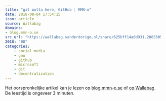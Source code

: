 ```yaml
---
title: "git outta here, GitHub | MMN-o"
date: 2018-08-04 17:54:15
icon: article
source: Wallabag
domains:
- blog.mmn-o.se
src_url: "https://wallabag.sanderdorigo.nl/share/625bff14a0d931.28855058"
2018: "08"
categories:
    - social media
    - gnu
    - github
    - microsoft
    - git
    - decentralization
---
```

Het oorspronkelijke artikel kan je lezen op [blog.mmn-o.se](https://blog.mmn-o.se/2016/01/15/git-outta-here-github/) of [op Wallabag](https://wallabag.sanderdorigo.nl/share/625bff14a0d931.28855058). De leestijd is ongeveer 3 minuten.